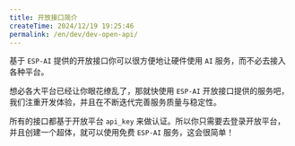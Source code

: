 ```yaml
---
title: 开放接口简介
createTime: 2024/12/19 19:25:46
permalink: /en/dev/dev-open-api/
---
```


基于 `ESP-AI` 提供的开放接口你可以很方便地让硬件使用 `AI` 服务，而不必去接入各种平台。

想必各大平台已经让你眼花缭乱了，那就快使用 `ESP-AI` 开放接口提供的服务吧，我们注重开发体验，并且在不断迭代完善服务质量与稳定性。


所有的接口都基于开放平台 `api_key` 来做认证。所以你只需要去登录开放平台，并且创建一个超体，就可以使用免费 `ESP-AI` 服务，这会很简单！
